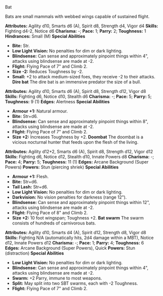 Bat

Bats are small mammals with webbed wings capable of sustained
flight.

**Attributes:** Agility d10, Smarts d6 (A), Spirit d8, Strength d4,
Vigor d4
**Skills:** Fighting d4-2, Notice d6
**Charisma:** -; **Pace:** 1; **Parry:** 2; **Toughness:** 1
**Hindrances:** Small (M)
**Special Abilities**
- **Bite:** Str.
- **Low Light Vision:** No penalties for dim or dark lighting.
- **Blindsense:** Can sense and approximately pinpoint things within
4", attacks using blindsense are made at -2.
- **Flight:** Flying Pace of 7" and Climb 2.
- **Size -2:** Reduces Toughness by -2.
- **Small:** +2 to attack medium-sized foes, they receive -2 to their
attacks.
**Dire bat**
The dire bat is an immensive predator the size of a bull.

**Attributes:** Agility d10, Smarts d6 (A), Spirit d8, Strength d12,
Vigor d8
**Skills:** Fighting d6, Notice d10, Stealth d6
**Charisma:** -; **Pace:** 5; **Parry:** 5; **Toughness:** 9 (1)
**Edges:** Alertness
**Special Abilities**
- **Armour +1:** Natural armour.
- **Bite:** Str+d6.
- **Blindsense:** Can sense and approximately pinpoint things within
8", attacks using blindsense are made at -2.
- **Flight:** Flying Pace of 7" and Climb 2.
- **Size +2:** Increases Toughness by +2.
**Doombat**
The doombat is a vicious nocturnal hunter that feeds upon the flesh
of the living.

**Attributes:** Agility d12+2, Smarts d6 (A), Spirit d8, Strength d12,
Vigor d12
**Skills:** Fighting d6, Notice d12, Stealth d10, Innate Powers d8
**Charisma:** -; **Pace:** 4; **Parry:** 5; **Toughness:** 11 (1)
**Edges:** Arcane Background (Super Powers)
**Powers:** Stun (piercing shriek)
**Special Abilities**
- **Armour +1:** Flesh.
- **Bite:** Str+d6.
- **Tail Lash:** Str+d6.
- **Low Light Vision:** No penalties for dim or dark lighting.
- **Darkvision:** No vision penalties for darkness (range 12").
- **Blindsense:** Can sense and approximately pinpoint things within
12", attacks using blindsense are made at -2.
- **Flight:** Flying Pace of 8" and Climb 2.
- **Size +2:** 10 foot wingspan; Toughness +2.
**Bat swarm**
The swarm consists of hundreds of carnivorous bats.

**Attributes:** Agility d10, Smarts d4 (A), Spirit d12, Strength d8,
Vigor d8
**Skills:** Fighting N/A (automatically hits, 2d4 damage within a MBT),
Notice d12, Innate Powers d12
**Charisma:** -; **Pace:** 1; **Parry:** 4; **Toughness:** 6
**Edges:** Arcane Background (Super Powers), Quick
**Powers:** Stun (distraction)
**Special Abilities**
- **Low Light Vision:** No penalties for dim or dark lighting.
- **Blindsense:** Can sense and approximately pinpoint things within
4", attacks using blindsense are made at -2.
- **Swarm:** +2 Parry, immune to most weapons.
- **Split:** May split into two SBT swarms, each with -2 Toughness.
- **Flight:** Flying Pace of 7" and Climb 2.

